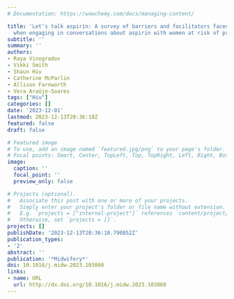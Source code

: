 ```yaml
---
# Documentation: https://wowchemy.com/docs/managing-content/

title: 'Let’s talk aspirin: A survey of barriers and facilitators faced by midwives
  when engaging in conversations about aspirin with women at risk of pre-eclampsia'
subtitle: ''
summary: ''
authors:
- Raya Vinogradov
- Vikki Smith
- Shaun Hiu
- Catherine McParlin
- Allison Farnworth
- Vera Araújo-Soares
tags: ["Hiu"]
categories: []
date: '2023-12-01'
lastmod: 2023-12-13T20:36:18Z
featured: false
draft: false

# Featured image
# To use, add an image named `featured.jpg/png` to your page's folder.
# Focal points: Smart, Center, TopLeft, Top, TopRight, Left, Right, BottomLeft, Bottom, BottomRight.
image:
  caption: ''
  focal_point: ''
  preview_only: false

# Projects (optional).
#   Associate this post with one or more of your projects.
#   Simply enter your project's folder or file name without extension.
#   E.g. `projects = ["internal-project"]` references `content/project/deep-learning/index.md`.
#   Otherwise, set `projects = []`.
projects: []
publishDate: '2023-12-13T20:36:18.790852Z'
publication_types:
- '2'
abstract: ''
publication: '*Midwifery*'
doi: 10.1016/j.midw.2023.103860
links:
- name: URL
  url: http://dx.doi.org/10.1016/j.midw.2023.103860
---
```

